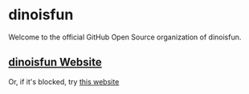 # dinoisfun
Welcome to the official GitHub Open Source organization of dinoisfun.

## [dinoisfun Website](https://dinois.fun/)
Or, if it's blocked, try [this website](https://dinoisfun.pages.dev)

